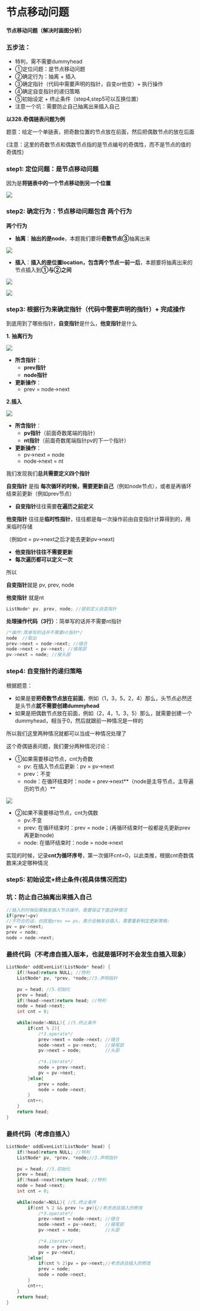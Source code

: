 # 节点移动问题

#### 节点移动问题（解决时画图分析）

### **五步法：**

* 特判，需不需要dummyhead
* ①定位问题：是节点移动问题
* ②确定行为：抽离 + 插入
* ③确定指针（代码中需要声明的指针，自变or他变）+ 执行操作
* ④确定自变指针的递归策略
* ⑤初始设定 + 终止条件（step4,step5可以互换位置）
* 注意一个坑：需要防止自己抽离出来插入自己

**以328.奇偶链表问题为例**

题意：给定一个单链表，把奇数位置的节点放在前面，然后把偶数节点的放在后面

\(注意：这里的奇数节点和偶数节点指的是节点编号的奇偶性，而不是节点的值的奇偶性\)

### **step1: 定位问题：是节点移动问题**

因为是**将链表中的一个节点移动到另一个位置**

![](../../../.gitbook/assets/wu-biao-ti-%20%285%29.png)

### **step2: 确定行为：节点移动问题包含 两个行为**

**两个行为**

* **抽离**：**抽出的是node**，本题我们要将**奇数节点③**抽离出来

![](../../../.gitbook/assets/wu-biao-ti-1.png)

* **插入**：**插入的是位置location，包含两个节点一前一后**，本题要将抽离出来的节点插入到**①与②之间**

![](../../../.gitbook/assets/wu-biao-ti-2.png)

![](file://C:/Users/HY/Desktop/%E6%97%A0%E6%A0%87%E9%A2%982.png?lastModify=1606320312)

### **step3: 根据行为来确定指针（代码中需要声明的指针）+ 完成操作**

到底用到了哪些指针，**自变指针**是什么，**他变指针**是什么

**1.** **抽离行为**

![](../../../.gitbook/assets/wu-biao-ti-3.png)

* **所含指针**：
  * **prev指针**
  * **node指针**
* **更新操作**：
  * prev = node-&gt;next

**2.插入**

![](../../../.gitbook/assets/wu-biao-ti-4.png)

* **所含指针**：
  * **pv指针**（前面奇数尾端的指针）
  * **nt指针**（前面奇数尾端指针pv的下一个指针）
* **更新操作**：
  * pv-&gt;next = node
  * node-&gt;next = nt

我们发现我们**总共需要定义四个指针**

**自变指针** 是指 **每次循环的时候，需要更新自己**（例如node节点），或者是再循环结束前更新（例如prev节点）

* **自变指针**往往需要**在遍历之前定义**

**他变指针** 往往是**临时性指针**，往往都是每一次操作前由自变指针计算得到的，用来临时存储

（例如nt = pv-&gt;next之后才能去更新pv-&gt;next\)

* **他变指针往往不需要更新**
* **每次遍历都可以定义一次**

所以

**自变指针**就是 pv, prev, node

**他变指针** 就是nt

```cpp
ListNode* pv. prev, node; //提前定义自变指针
```

**处理操作代码（3行）**：简单写的话并不需要nt指针

```cpp
/*操作:简单写的话并不需要nt指针*/
node  //取出
prev->next = node->next; //缝合
node->next = pv->next; //接尾部
pv->next = node; //接头部
```

### **step4: 自变指针的递归策略**

根据题意：

* 如果是要**把奇数节点放在前面**，例如（1，3，5，2，4）那么，头节点必然还是头节点**就不需要创建dummyhead**
* 如果是把偶数节点放在前面，例如（2，4，1，3，5）那么，就需要创建一个dummyhead，相当于0，然后就跟前一种情况是一样的

所以我们这里两种情况就都可以当成一种情况处理了

这个奇偶链表问题，我们要分两种情况讨论：

* ①如果需要移动节点，cnt为奇数
  * pv: 在插入节点后更新：pv = pv-&gt;next
  * prev：不变
  * node：在循环结束时：node = prev-&gt;next**（node是主导节点，主导遍历的节点）**

![](../../../.gitbook/assets/wu-biao-ti-5.png)

* ②如果不需要移动节点，cnt为偶数
  * pv:不变
  * prev: 在循环结束时：prev = node；\(再循环结束时一般都是先更新prev再更新node\)
  * node: 在循环结束时：node = node-&gt;next

实现的时候，记录**cnt为循环序号**，第一次循环cnt=0，以此类推，根据cnt奇数偶数来决定哪种情况

### **step5: 初始设定+终止条件\(视具体情况而定\)**

### 坑：防止自己抽离出来插入自己

```cpp
//插入的时候如果触发插入节点操作，需要保证下面这种情况
if(prev!=pv)
//不符合的话，也就是prev == pv，表示会触发自插入，需要重新制定更新策略:
pv = pv->next;
prev = node;
node = node->next;
```

### **最终代码（不考虑自插入版本，也就是循环时不会发生自插入现象）**

```cpp
ListNode* oddEvenList(ListNode* head) {
    if(!head)return NULL; //特判
    ListNode* pv, *prev, *node;//3.声明指针
​
    pv = head; //5.初始化
    prev = head;
    if(!head->next)return head; //特判
    node = head->next;
    int cnt = 0;
​
    while(node!=NULL){ //5.终止条件
        if(cnt % 2){
            /*3.operate*/
            prev->next = node->next; //缝合
            node->next = pv->next;   //接尾部
            pv->next = node;         //头部
            
            ​/*4.iterate*/
            node = prev->next;
            pv = pv->next;
        }else{
            prev = node;
            node = node->next;
        }
        cnt++;
    }
    return head;
}
```

### **最终代码（考虑自插入）**

```cpp
ListNode* oddEvenList(ListNode* head) {
    if(!head)return NULL; //特判
    ListNode* pv, *prev, *node;//3.声明指针
​
    pv = head; //5.初始化
    prev = head;
    if(!head->next)return head; //特判
    node = head->next;
    int cnt = 0;
​
    while(node!=NULL){ //5.终止条件
        if(cnt % 2 && prev != pv){//考虑进自插入的修改
            /*3.operate*/
            prev->next = node->next; //缝合
            node->next = pv->next;   //接尾部
            pv->next = node;         //头部
            
            ​/*4.iterate*/
            node = prev->next;
            pv = pv->next;
        }else{
            if(cnt % 2)pv = pv->next;//考虑进自插入的修改
            prev = node;
            node = node->next;
        }
        cnt++;
    }
    return head;
}
```


